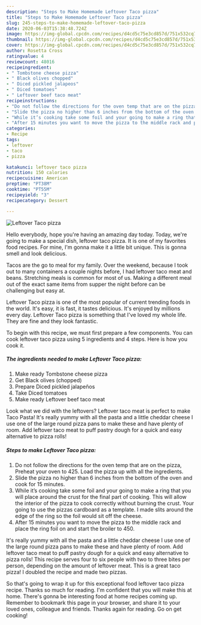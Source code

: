 ```yaml
---
description: "Steps to Make Homemade Leftover Taco pizza"
title: "Steps to Make Homemade Leftover Taco pizza"
slug: 245-steps-to-make-homemade-leftover-taco-pizza
date: 2020-06-03T15:38:48.724Z
image: https://img-global.cpcdn.com/recipes/d4cd5c75e3cd857d/751x532cq70/leftover-taco-pizza-recipe-main-photo.jpg
thumbnail: https://img-global.cpcdn.com/recipes/d4cd5c75e3cd857d/751x532cq70/leftover-taco-pizza-recipe-main-photo.jpg
cover: https://img-global.cpcdn.com/recipes/d4cd5c75e3cd857d/751x532cq70/leftover-taco-pizza-recipe-main-photo.jpg
author: Rosetta Cross
ratingvalue: 4
reviewcount: 48016
recipeingredient:
- " Tombstone cheese pizza"
- " Black olives chopped"
- " Diced pickled jalapeos"
- " Diced tomatoes"
- " Leftover beef taco meat"
recipeinstructions:
- "Do not follow the directions for the oven temp that are on the pizza, Preheat your oven to 425. Load the pizza up with all the ingredients."
- "Slide the pizza no higher than 6 inches from the bottom of the oven and cook for 15 minutes."
- "While it’s cooking take some foil and your going to make a ring that you will place around the crust for the final part of cooking. This will allow the interior of the pizza to cook correctly without burning the crust. Your going to use the pizzas cardboard as a template. I made slits around the edge of the ring so the foil would sit off the cheese."
- "After 15 minutes you want to move the pizza to the middle rack and place the ring foil on and start the broiler to 450."
categories:
- Recipe
tags:
- leftover
- taco
- pizza

katakunci: leftover taco pizza 
nutrition: 150 calories
recipecuisine: American
preptime: "PT38M"
cooktime: "PT55M"
recipeyield: "3"
recipecategory: Dessert

---
```



![Leftover Taco pizza](https://img-global.cpcdn.com/recipes/d4cd5c75e3cd857d/751x532cq70/leftover-taco-pizza-recipe-main-photo.jpg)

Hello everybody, hope you're having an amazing day today. Today, we're going to make a special dish, leftover taco pizza. It is one of my favorites food recipes. For mine, I'm gonna make it a little bit unique. This is gonna smell and look delicious.

Tacos are the go to meal for my family. Over the weekend, because I took out to many containers a couple nights before, I had leftover taco meat and beans. Stretching meals is common for most of us. Making a different meal out of the exact same items from supper the night before can be challenging but easy at.

Leftover Taco pizza is one of the most popular of current trending foods in the world. It's easy, it is fast, it tastes delicious. It's enjoyed by millions every day. Leftover Taco pizza is something that I've loved my whole life. They are fine and they look fantastic.


To begin with this recipe, we must first prepare a few components. You can cook leftover taco pizza using 5 ingredients and 4 steps. Here is how you cook it.

<!--inarticleads1-->

##### The ingredients needed to make Leftover Taco pizza:

1. Make ready  Tombstone cheese pizza
1. Get  Black olives (chopped)
1. Prepare  Diced pickled jalapeños
1. Take  Diced tomatoes
1. Make ready  Leftover beef taco meat


Look what we did with the leftovers? Leftover taco meat is perfect to make Taco Pasta! It&#39;s really yummy with all the pasta and a little cheddar cheese I use one of the large round pizza pans to make these and have plenty of room. Add leftover taco meat to puff pastry dough for a quick and easy alternative to pizza rolls! 

<!--inarticleads2-->

##### Steps to make Leftover Taco pizza:

1. Do not follow the directions for the oven temp that are on the pizza, Preheat your oven to 425. Load the pizza up with all the ingredients.
1. Slide the pizza no higher than 6 inches from the bottom of the oven and cook for 15 minutes.
1. While it’s cooking take some foil and your going to make a ring that you will place around the crust for the final part of cooking. This will allow the interior of the pizza to cook correctly without burning the crust. Your going to use the pizzas cardboard as a template. I made slits around the edge of the ring so the foil would sit off the cheese.
1. After 15 minutes you want to move the pizza to the middle rack and place the ring foil on and start the broiler to 450.


It&#39;s really yummy with all the pasta and a little cheddar cheese I use one of the large round pizza pans to make these and have plenty of room. Add leftover taco meat to puff pastry dough for a quick and easy alternative to pizza rolls! This recipe serves four to six people with two to three bites per person, depending on the amount of leftover meat. This is a great taco pizza! I doubled the recipe and made two pizzas. 

So that's going to wrap it up for this exceptional food leftover taco pizza recipe. Thanks so much for reading. I'm confident that you will make this at home. There's gonna be interesting food at home recipes coming up. Remember to bookmark this page in your browser, and share it to your loved ones, colleague and friends. Thanks again for reading. Go on get cooking!
